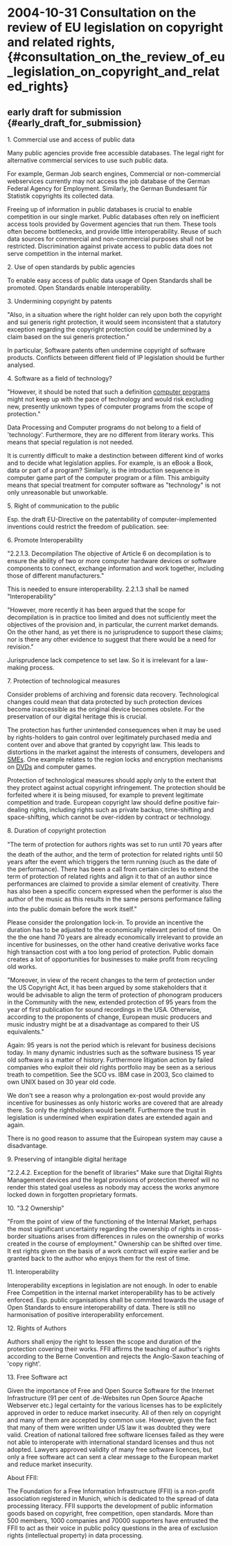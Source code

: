 # 2004-10-31 Consultation on the review of EU legislation on copyright and related rights, {#consultation_on_the_review_of_eu_legislation_on_copyright_and_related_rights}

## early draft for submission {#early_draft_for_submission}

1\. Commercial use and access of public data

Many public agencies provide free accessible databases. The legal right
for alternative commercial services to use such public data.

For example, German Job search engines, Commercial or non-commercial
webservices currently may not access the job database of the German
Federal Agency for Employment. Similarly, the German Bundesamt für
Statistik copyrights its collected data.

Freeing up of information in public databases is crucial to enable
competition in our single market. Public databases often rely on
inefficient access tools provided by Goverment agencies that run them.
These tools often become bottlenecks, and provide little
interoperability. Reuse of such data sources for commercial and
non-commercial purposes shall not be restricted. Discrimination against
private access to public data does not serve competition in the internal
market.

2\. Use of open standards by public agencies

To enable easy access of public data usage of Open Standards shall be
promoted. Open Standards enable interoperability.

3\. Undermining copyright by patents

\"Also, in a situation where the right holder can rely upon both the
copyright and sui generis right protection, it would seem inconsistent
that a statutory exception regarding the copyright protection could be
undermined by a claim based on the sui generis protection.\"

In particular, Software patents often undermine copyright of software
products. Conflicts between different field of IP legislation should be
further analysed.

4\. Software as a field of technology?

\"However, it should be noted that such a definition [computer
programs](of "wikilink") might not keep up with the pace of technology
and would risk excluding new, presently unknown types of computer
programs from the scope of protection.\"

Data Processing and Computer programs do not belong to a field of
\'technology\'. Furthermore, they are no different from literary works.
This means that special regulation is not needed.

It is currently difficult to make a destinction between different kind
of works and to decide what legislation applies. For example, is an
eBook a Book, data or part of a program? Similarly, is the introduction
sequence in computer game part of the computer program or a film. This
ambiguity means that special treatment for computer software as
\"technology\" is not only unreasonable but unworkable.

5\. Right of communication to the public

Esp. the draft EU-Directive on the patentability of computer-implemented
inventions could restrict the freedom of publication. see:

6\. Promote Interoperability

\"2.2.1.3. Decompilation The objective of Article 6 on decompilation is
to ensure the ability of two or more computer hardware devices or
software components to connect, exchange information and work together,
including those of different manufacturers.\"

This is needed to ensure interoperability. 2.2.1.3 shall be named
\"Interoperability\"

\"However, more recently it has been argued that the scope for
decompilation is in practice too limited and does not sufficiently meet
the objectives of the provision and, in particular, the current market
demands. On the other hand, as yet there is no jurisprudence to support
these claims; nor is there any other evidence to suggest that there
would be a need for revision.\"

Jurisprudence lack competence to set law. So it is irrelevant for a
law-making process.

7\. Protection of technological measures

Consider problems of archiving and forensic data recovery. Technological
changes could mean that data protected by such protection devices become
inaccessible as the original device becomes obslete. For the
preservation of our digital heritage this is crucial.

The protection has further unintended consequences when it may be used
by rights-holders to gain control over legitimately purchased media and
content over and above that granted by copyright law. This leads to
distortions in the market against the interests of consumers, developers
and [SMEs](SMEs "wikilink"). One example relates to the region locks and
encryption mechanisms on [DVDs](DVDs "wikilink") and computer games.

Protection of technological measures should apply only to the extent
that they protect against actual copyright infringement. The protection
should be forfeited where it is being misused, for example to prevent
legitimate competition and trade. European copyright law should define
positive fair-dealing rights, including rights such as private backup,
time-shifting and space-shifting, which cannot be over-ridden by
contract or technology.

8\. Duration of copyright protection

\"The term of protection for authors rights was set to run until 70
years after the death of the author, and the term of protection for
related rights until 50 years after the event which triggers the term
running (such as the date of the performance). There has been a call
from certain circles to extend the term of protection of related rights
and align it to that of an author since performances are claimed to
provide a similar element of creativity. There has also been a specific
concern expressed when the performer is also the author of the music as
this results in the same persons performance falling into the public
domain before the work itself.\"

Please consider the prolongation lock-in. To provide an incentive the
duration has to be adjusted to the economically relevant period of time.
On the the one hand 70 years are already economically irrelevant to
provide an incentive for businesses, on the other hand creative
derivative works face high transaction cost with a too long period of
protection. Public domain creates a lot of opportunities for businesses
to make profit from recycling old works.

\"Moreover, in view of the recent changes to the term of protection
under the US Copyright Act, it has been argued by some stakeholders that
it would be advisable to align the term of protection of phonogram
producers in the Community with the new, extended protection of 95 years
from the year of first publication for sound recordings in the USA.
Otherwise, according to the proponents of change, European music
producers and music industry might be at a disadvantage as compared to
their US equivalents.\"

Again: 95 years is not the period which is relevant for business
decisions today. In many dynamic industries such as the software
business 15 year old software is a matter of history. Furthermore
litigation action by failed companies who exploit their old rights
portfolio may be seen as a serious treath to competition. See the SCO
vs. IBM case in 2003, Sco claimed to own UNIX based on 30 year old code.

We don\'t see a reason why a prolongation ex-post would provide any
incentive for businesses as only historic works are covered that are
already there. So only the rightholders would benefit. Furthermore the
trust in legislation is undermined when expiration dates are extended
again and again.

There is no good reason to assume that the Euiropean system may cause a
disadvantage.

9\. Preserving of intangible digital heritage

\"2.2.4.2. Exception for the benefit of libraries\" Make sure that
Digital Rights Management devices and the legal provisions of protection
thereof will no render this stated goal useless as nobody may access the
works anymore locked down in forgotten proprietary formats.

10\. \"3.2 Ownership\"

\"From the point of view of the functioning of the Internal Market,
perhaps the most significant uncertainty regarding the ownership of
rights in cross-border situations arises from differences in rules on
the ownership of works created in the course of employment.\" Ownership
can be shifted over time. It est rights given on the basis of a work
contract will expire earlier and be granted back to the author who
enjoys them for the rest of time.

11\. Interoperability

Interoperability exceptions in legislation are not enough. In oder to
enable Free Competition in the internal market interoperability has to
be actively enforced. Esp. public organisations shall be commited
towards the usage of Open Standards to ensure interoperability of data.
There is still no harmonisation of positive interoperability
enforcement.

12\. Rights of Authors

Authors shall enjoy the right to lessen the scope and duration of the
protection covering their works. FFII affirms the teaching of author\'s
rights according to the Berne Convention and rejects the Anglo-Saxon
teaching of \'copy right\'.

13\. Free Software act

Given the importance of Free and Open Source Software for the Internet
Infrastructure (91 per cent of .de-Websites run Open Source Apache
Webserver etc.) legal certainty for the various licenses has to be
explicitely approved in order to reduce market insecurity. All of then
rely on copyright and many of them are accepted by common use. However,
given the fact that many of them were written under US law it was
doubted they were valid. Creation of national tailored free software
licenses failed as they were not able to interoperate with international
standard licenses and thus not adopted. Lawyers approved validity of
many free software licences, but only a free software act can sent a
clear message to the European market and reduce market insecurity.

About FFII:

The Foundation for a Free Information Infrastructure (FFII) is a
non-profit association registered in Munich, which is dedicated to the
spread of data processing literacy. FFII supports the development of
public information goods based on copyright, free competition, open
standards. More than 500 members, 1000 companies and 70000 supporters
have entrusted the FFII to act as their voice in public policy questions
in the area of exclusion rights (intellectual property) in data
processing.
